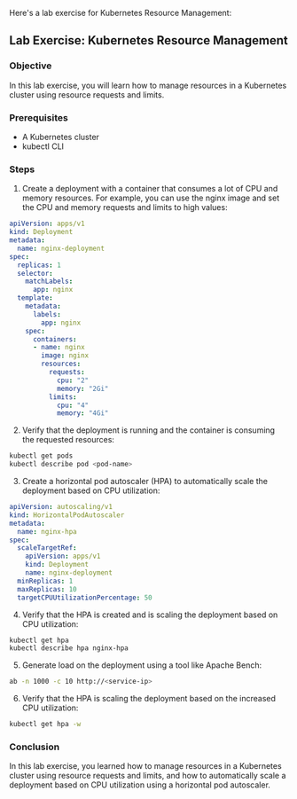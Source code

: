  Here's a lab exercise for Kubernetes Resource Management:

## Lab Exercise: Kubernetes Resource Management

### Objective
In this lab exercise, you will learn how to manage resources in a Kubernetes cluster using resource requests and limits.

### Prerequisites
- A Kubernetes cluster
- kubectl CLI

### Steps
1. Create a deployment with a container that consumes a lot of CPU and memory resources. For example, you can use the nginx image and set the CPU and memory requests and limits to high values:

```yaml
apiVersion: apps/v1
kind: Deployment
metadata:
  name: nginx-deployment
spec:
  replicas: 1
  selector:
    matchLabels:
      app: nginx
  template:
    metadata:
      labels:
        app: nginx
    spec:
      containers:
      - name: nginx
        image: nginx
        resources:
          requests:
            cpu: "2"
            memory: "2Gi"
          limits:
            cpu: "4"
            memory: "4Gi"
```

2. Verify that the deployment is running and the container is consuming the requested resources:

```bash
kubectl get pods
kubectl describe pod <pod-name>
```

3. Create a horizontal pod autoscaler (HPA) to automatically scale the deployment based on CPU utilization:

```yaml
apiVersion: autoscaling/v1
kind: HorizontalPodAutoscaler
metadata:
  name: nginx-hpa
spec:
  scaleTargetRef:
    apiVersion: apps/v1
    kind: Deployment
    name: nginx-deployment
  minReplicas: 1
  maxReplicas: 10
  targetCPUUtilizationPercentage: 50
```

4. Verify that the HPA is created and is scaling the deployment based on CPU utilization:

```bash
kubectl get hpa
kubectl describe hpa nginx-hpa
```

5. Generate load on the deployment using a tool like Apache Bench:

```bash
ab -n 1000 -c 10 http://<service-ip>
```

6. Verify that the HPA is scaling the deployment based on the increased CPU utilization:

```bash
kubectl get hpa -w
```

### Conclusion
In this lab exercise, you learned how to manage resources in a Kubernetes cluster using resource requests and limits, and how to automatically scale a deployment based on CPU utilization using a horizontal pod autoscaler.
